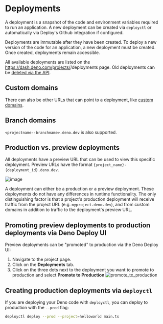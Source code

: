 # Deployments

A deployment is a snapshot of the code and environment variables required to run
an application. A new deployment can be created via `deployctl` or automatically
via Deploy's Github integration if configured.

Deployments are immutable after they have been created. To deploy a new version
of the code for an application, a new deployment must be created. Once created,
deployments remain accessible.

All available deployments are listed on the
https://dash.deno.com/projects/<project-name>/deployments page. Old deployments
can be
[deleted via the API](https://docs.deno.com/deploy/api/rest/deployments#delete-a-deployment).

## Custom domains

There can also be other URLs that can point to a deployment, like
[custom domains](custom-domains).

## Branch domains

`<projectname--branchname>.deno.dev` is also supported.

## Production vs. preview deployments

All deployments have a preview URL that can be used to view this specific
deployment. Preview URLs have the format
`{project_name}-{deployment_id}.deno.dev`.

![image](../docs-images/preview_deployment.png)

A deployment can either be a production or a preview deployment. These
deployments do not have any differences in runtime functionality. The only
distinguishing factor is that a project's production deployment will receive
traffic from the project URL (e.g. `myproject.deno.dev`), and from custom
domains in addition to traffic to the deployment's preview URL.

## Promoting preview deployments to production deployments via Deno Deploy UI

Preview deployments can be "promoted" to production via the Deno Deploy UI:

1. Navigate to the project page.
2. Click on the **Deployments** tab.
3. Click on the three dots next to the deployment you want to promote to
   production and select **Promote to Production**
   ![promote_to_production](../docs-images/promote_to_production.png)

## Creating production deployments via `deployctl`

If you are deploying your Deno code with `deployctl`, you can deploy to
production with the `--prod` flag:

```sh
deployctl deploy --prod --project=helloworld main.ts
```
